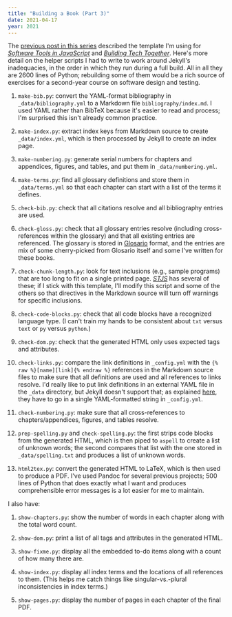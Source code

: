 ```yaml
---
title: "Building a Book (Part 3)"
date: 2021-04-17
year: 2021
---
```


The [previous post in this series](https://third-bit.com/2021/03/10/building-a-book-2/)
described the template I'm using for *[Software Tools in JavaScript][stjs]*
and *[Building Tech Together][bst]*.
Here's more detail on the helper scripts I had to write
to work around Jekyll's inadequacies,
in the order in which they run during a full build.
All in all they are 2600 lines of Python;
rebuilding some of them would be a rich source of exercises
for a second-year course on software design and testing.

1.  `make-bib.py`:
    convert the YAML-format bibliography in `_data/bibliography.yml`
    to a Markdown file `bibliography/index.md`.
    I used YAML rather than BibTeX because it's easier to read and process;
    I'm surprised this isn't already common practice.

1.  `make-index.py`:
    extract index keys from Markdown source to create `_data/index.yml`,
    which is then processed by Jekyll to create an index page.

1.  `make-numbering.py`:
    generate serial numbers for chapters and appendices, figures, and tables,
    and put them in `_data/numbering.yml`.

1.  `make-terms.py`:
    find all glossary definitions and store them in `_data/terms.yml`
    so that each chapter can start with a list of the terms it defines.

1.  `check-bib.py`:
    check that all citations resolve and all bibliography entries are used.

1.  `check-gloss.py`:
    check that all glossary entries resolve (including cross-references within the glossary)
    and that all existing entries are referenced.
    The glossary is stored in [Glosario](https://glosario.carpentries.org/) format,
    and the entries are mix of some cherry-picked from Glosario itself
    and some I've written for these books.

1.  `check-chunk-length.py`:
    look for text inclusions (e.g., sample programs) that are too long to fit on a single printed page.
    *[STJS][stjs]* has several of these;
    if I stick with this template,
    I'll modify this script and some of the others
    so that directives in the Markdown source will turn off warnings for specific inclusions.

1.  `check-code-blocks.py`:
    check that all code blocks have a recognized language type.
    (I can't train my hands to be consistent about `txt` versus `text` or `py` versus `python`.)

1.  `check-dom.py`:
    check that the generated HTML only uses expected tags and attributes.

1.  `check-links.py`:
    compare the link definitions in `_config.yml`
    with the `{% raw %}[name][link]{% endraw %}` references in the Markdown source files
    to make sure that all definitions are used and all references to links resolve.
    I'd really like to put link definitions in an external YAML file in the `_data` directory,
    but Jekyll doesn't support that;
    as explained [here][yaml-bug],
    they have to go in a single YAML-formatted string in `_config.yml`.

1.  `check-numbering.py`:
    make sure that all cross-references to chapters/appendices, figures, and tables resolve.

1.  `prep-spelling.py` and `check-spelling.py`:
    the first strips code blocks from the generated HTML,
    which is then piped to `aspell` to create a list of unknown words;
    the second compares that list with the one stored in `_data/spelling.txt`
    and produces a list of unknown words.

1.  `html2tex.py`:
    convert the generated HTML to LaTeX, which is then used to produce a PDF.
    I've used Pandoc for several previous projects;
    500 lines of Python that does exactly what I want and produces comprehensible error messages
    is a lot easier for me to maintain.

I also have:

1.  `show-chapters.py`:
    show the number of words in each chapter along with the total word count.

1.  `show-dom.py`:
    print a list of all tags and attributes in the generated HTML.

1.  `show-fixme.py`:
    display all the embedded to-do items along with a count of how many there are.

1.  `show-index.py`:
    display all index terms and the locations of all references to them.
    (This helps me catch things like singular-vs.-plural inconsistencies in index terms.)

1.  `show-pages.py`:
    display the number of pages in each chapter of the final PDF.

[bst]: https://bst.tech/
[stjs]: https://stjs.tech/
[yaml-bug]: https://stackoverflow.com/questions/66320774/how-to-pre-define-links-in-jekyll-config-yml-using-kramdown-links-def-options
